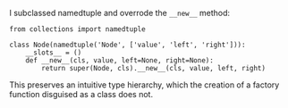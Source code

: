 I subclassed namedtuple and overrode the `__new__` method:

    from collections import namedtuple

    class Node(namedtuple('Node', ['value', 'left', 'right'])):
        __slots__ = ()
        def __new__(cls, value, left=None, right=None):
            return super(Node, cls).__new__(cls, value, left, right)


This preserves an intuitive type hierarchy, which the creation of a factory function disguised as a class does not.